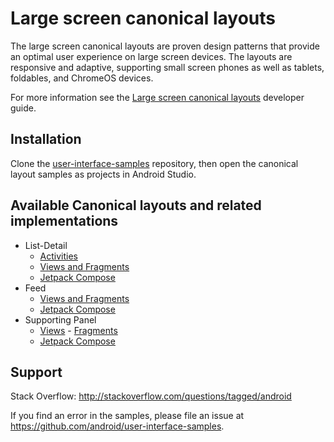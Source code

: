 # Large screen canonical layouts

The large screen canonical layouts are proven design patterns that provide an optimal user experience on large screen devices. The layouts are responsive and adaptive, supporting small screen phones as well as tablets, foldables, and ChromeOS devices.

For more information see the [Large screen canonical layouts](https://developer.android.com/guide/topics/large-screens/large-screen-canonical-layouts) developer guide.

## Installation

Clone the [user-interface-samples](https://github.com/android/user-interface-samples) repository, then open the canonical layout samples as projects in Android Studio.

## Available Canonical layouts and related implementations
- List-Detail
    - [Activities](/list-detail-activity-embedding)
    - [Views and Fragments](/list-detail-sliding-pane)
    - [Jetpack Compose](/list-detail-compose)
- Feed
    - [Views and Fragments](/feed-view)
    - [Jetpack Compose](/feed-compose)
- Supporting Panel
    - [Views](/supporting-panel-views)
    - [Fragments](/supporting-panel-fragments)
    - [Jetpack Compose](/supporting-panel-compose)

## Support

Stack Overflow: http://stackoverflow.com/questions/tagged/android

If you find an error in the samples, please file an issue at https://github.com/android/user-interface-samples.


